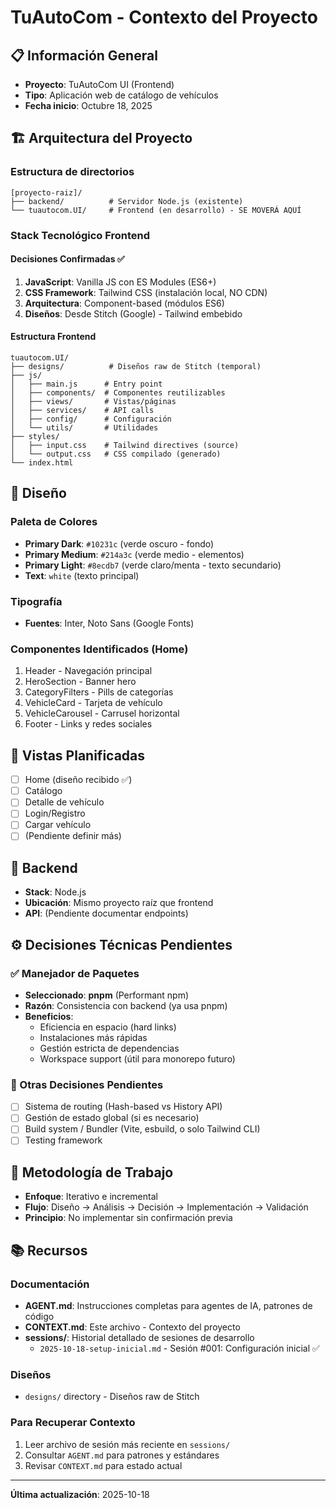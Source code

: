 # TuAutoCom - Contexto del Proyecto

## 📋 Información General
- **Proyecto**: TuAutoCom UI (Frontend)
- **Tipo**: Aplicación web de catálogo de vehículos
- **Fecha inicio**: Octubre 18, 2025

## 🏗️ Arquitectura del Proyecto

### Estructura de directorios
```
[proyecto-raiz]/
├── backend/          # Servidor Node.js (existente)
└── tuautocom.UI/     # Frontend (en desarrollo) - SE MOVERÁ AQUÍ
```

### Stack Tecnológico Frontend

#### Decisiones Confirmadas ✅
1. **JavaScript**: Vanilla JS con ES Modules (ES6+)
2. **CSS Framework**: Tailwind CSS (instalación local, NO CDN)
3. **Arquitectura**: Component-based (módulos ES6)
4. **Diseños**: Desde Stitch (Google) - Tailwind embebido

#### Estructura Frontend
```
tuautocom.UI/
├── designs/          # Diseños raw de Stitch (temporal)
├── js/
│   ├── main.js      # Entry point
│   ├── components/  # Componentes reutilizables
│   ├── views/       # Vistas/páginas
│   ├── services/    # API calls
│   ├── config/      # Configuración
│   └── utils/       # Utilidades
├── styles/
│   ├── input.css    # Tailwind directives (source)
│   └── output.css   # CSS compilado (generado)
└── index.html
```

## 🎨 Diseño

### Paleta de Colores
- **Primary Dark**: `#10231c` (verde oscuro - fondo)
- **Primary Medium**: `#214a3c` (verde medio - elementos)
- **Primary Light**: `#8ecdb7` (verde claro/menta - texto secundario)
- **Text**: `white` (texto principal)

### Tipografía
- **Fuentes**: Inter, Noto Sans (Google Fonts)

### Componentes Identificados (Home)
1. Header - Navegación principal
2. HeroSection - Banner hero
3. CategoryFilters - Pills de categorías
4. VehicleCard - Tarjeta de vehículo
5. VehicleCarousel - Carrusel horizontal
6. Footer - Links y redes sociales

## 📄 Vistas Planificadas
- [ ] Home (diseño recibido ✅)
- [ ] Catálogo
- [ ] Detalle de vehículo
- [ ] Login/Registro
- [ ] Cargar vehículo
- [ ] (Pendiente definir más)

## 🔌 Backend
- **Stack**: Node.js
- **Ubicación**: Mismo proyecto raíz que frontend
- **API**: (Pendiente documentar endpoints)

## ⚙️ Decisiones Técnicas Pendientes

### ✅ Manejador de Paquetes
- **Seleccionado**: **pnpm** (Performant npm)
- **Razón**: Consistencia con backend (ya usa pnpm)
- **Beneficios**: 
  - Eficiencia en espacio (hard links)
  - Instalaciones más rápidas
  - Gestión estricta de dependencias
  - Workspace support (útil para monorepo futuro)

### 🤔 Otras Decisiones Pendientes
- [ ] Sistema de routing (Hash-based vs History API)
- [ ] Gestión de estado global (si es necesario)
- [ ] Build system / Bundler (Vite, esbuild, o solo Tailwind CLI)
- [ ] Testing framework

## 📝 Metodología de Trabajo
- **Enfoque**: Iterativo e incremental
- **Flujo**: Diseño → Análisis → Decisión → Implementación → Validación
- **Principio**: No implementar sin confirmación previa

## 📚 Recursos

### Documentación
- **AGENT.md**: Instrucciones completas para agentes de IA, patrones de código
- **CONTEXT.md**: Este archivo - Contexto del proyecto
- **sessions/**: Historial detallado de sesiones de desarrollo
  - `2025-10-18-setup-inicial.md` - Sesión #001: Configuración inicial ✅

### Diseños
- `designs/` directory - Diseños raw de Stitch

### Para Recuperar Contexto
1. Leer archivo de sesión más reciente en `sessions/`
2. Consultar `AGENT.md` para patrones y estándares
3. Revisar `CONTEXT.md` para estado actual

---
**Última actualización**: 2025-10-18
